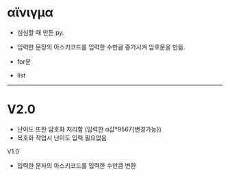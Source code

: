 # αἴνιγμα
- 심심할 때 만든 py.
- 입력한 문장의 아스키코드를 입력한 수만큼 증가시켜 암호문을 만듦.

- for문
- list
----------------------------------------------
# V2.0
- 난이도 또한 암호화 처리함 (입력한 α값*9567{변경가능})
- 복호화 작업시 난이도 입력 필요없음

V1.0
- 입력한 문자의 아스키코드를 입력한 수만큼 변환
